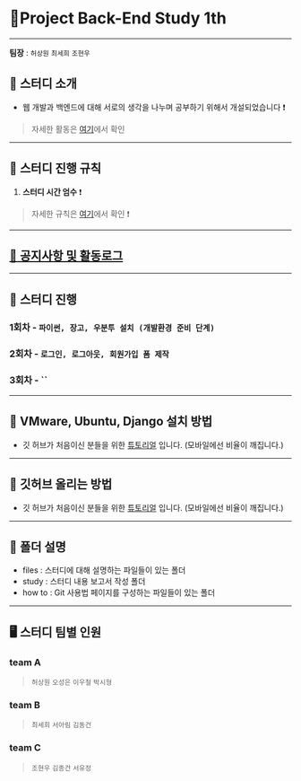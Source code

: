 # :palm_tree:Project Back-End Study 1th

---

**팀장** : `허상원` `최세희` `조현우`


## 🎯 스터디 소개
-   웹 개발과 백엔드에 대해 서로의 생각을 나누며 공부하기 위해서 개설되었습니다 ❗️
> 자세한 활동은 [여기](files/activity.md)에서 확인
---

## :flower_playing_cards: 스터디 진행 규칙

1. **스터디 시간 엄수** ❗️
> 자세한 규칙은 [여기](files/rules.md)에서 확인 ❗️

---
## [:bell: 공지사항 및 활동로그](files/notices.md)
---

## 📅 스터디 진행

### 1회차 - **`파이썬, 장고, 우분투 설치 (개발환경 준비 단계)`** 
> 

### 2회차 - **`로그인, 로그아웃, 회원가입 폼 제작`**
>

### 3회차 - **``**
>

---
## 🙋 VMware, Ubuntu, Django 설치 방법

- 깃 허브가 처음이신 분들을 위한 [튜토리얼](https://pobsiz.github.io/Project_BackEndStudy/how_to/linux/index.html) 입니다. (모바일에선 비율이 깨집니다.)
---
## 🙋 깃허브 올리는 방법

- 깃 허브가 처음이신 분들을 위한 [튜토리얼](https://pobsiz.github.io/Project_BackEndStudy/how_to/github/index.html) 입니다. (모바일에선 비율이 깨집니다.)
---
## :file_folder: 폴더 설명
- files : 스터디에 대해 설명하는 파일들이 있는 폴더
- study : 스터디 내용 보고서 작성 폴더
- how to : Git 사용법 페이지를 구성하는 파일들이 있는 폴더
---

## 🖥 스터디 팀별 인원

### team A

> `허상원` `오성은` `이우철` `박시형`

### team B

> `최세희` `서아림` `김동건`

### team C

> `조현우` `김종건` `서유정`
